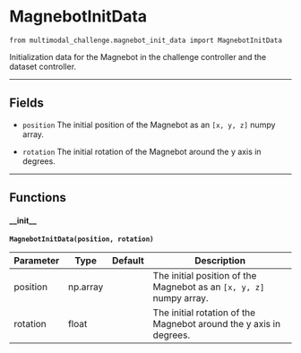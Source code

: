 # MagnebotInitData

`from multimodal_challenge.magnebot_init_data import MagnebotInitData`

Initialization data for the Magnebot in the challenge controller and the dataset controller.

***

## Fields

- `position` The initial position of the Magnebot as an `[x, y, z]` numpy array.

- `rotation` The initial rotation of the Magnebot around the y axis in degrees.

***

## Functions

#### \_\_init\_\_

**`MagnebotInitData(position, rotation)`**

| Parameter | Type | Default | Description |
| --- | --- | --- | --- |
| position |  np.array |  | The initial position of the Magnebot as an `[x, y, z]` numpy array. |
| rotation |  float |  | The initial rotation of the Magnebot around the y axis in degrees. |

